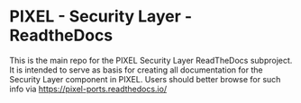 # PIXEL -  Security Layer - ReadtheDocs
This is the main repo for the PIXEL Security Layer ReadTheDocs subproject. It is intended to serve as basis for creating all documentation for the Security Layer component in PIXEL. Users should better browse for such info via https://pixel-ports.readthedocs.io/
